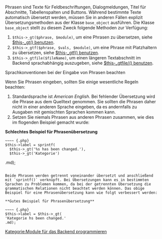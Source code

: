 
Phrasen sind Texte für Feldbeschriftungen, Dialogmeldungen, Titel für Abschnitte, Tabellenspalten und Buttons. Während bestimmte Texte automatisch übersetzt werden, müssen Sie in anderen Fällen explizit Übersetzungsmethoden aus der Klasse `base_object` ausführen. Die Klasse `base_object` stellt zu diesem Zweck folgende Methoden zur Verfügung:

1.  `$this->_gt($phrase, $module)`, um eine Phrasen zu übersetzen, siehe [$this-_gt\(\) benutzen](this_gt_benutzen.md).
2.  `$this->_gtf($phrase, $vals, $module)`, um eine Phrase mit Platzhaltern zu übersetzen, siehe [$this-_gtf\(\) benutzen](this_gtf_benutzen.md).
3.  `$this->_gtfile($fileName)`, um einen längeren Textabschnitt im Backend sprachabhängig auszugeben, siehe [$this-_gtfile/() benutzen](this_gtfile_benutzen.md).

Sprachkonventionen bei der Eingabe von Phrasen beachten

Wenn Sie Phrasen eingeben, sollten Sie einige wesentliche Regeln beachten:

1.  Standardsprache ist *American English*. Bei fehlender Übersetzung wird die Phrase aus dem Quelltext genommen. Sie sollten die Phrasen daher nicht in einer anderen Sprache eingeben, da es andernfalls zu Ausgaben mit gemischten Sprachen kommen kann.
2.  Setzen Sie niemals Phrasen aus anderen Phrasen zusammen, wie dies im flogenden Beispiel gemacht wurde:

**Schlechtes Beispiel für Phrasenübersetzung**

    ~~~~ {.php}
    $this->label = sprintf(
      $this->_gt('%s has been changed.'),
      $this->_gt('Kategorie')
   .md);
~~~~

Beide Phrasen werden getrennt voneinander übersetzt und anschließend mit `sprintf()` verknüpft. Bei Übersetzungen kann es in bestimmten Sprachen zu Problemen kommen, da bei der getrennten Übersetzung die grammatischen Relationen nicht beachtet werden können. Das obige Beispiel für eine Phrasenübersetzung kann wie folgt verbessert werden: 

**Gutes Beispiel für Phrasenübersetzung**

~~~~ {.php}
$this->label = $this->_gt(
'Kategorie hs been changed.'
.md);
~~~~

[Kategorie:Module für das Backend programmieren](export_de/Kategorie:Module_für_das_Backend_programmieren.md)

